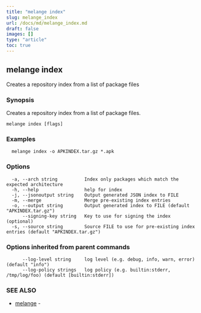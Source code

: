 ```yaml
---
title: "melange index"
slug: melange_index
url: /docs/md/melange_index.md
draft: false
images: []
type: "article"
toc: true
---
```

## melange index

Creates a repository index from a list of package files

### Synopsis

Creates a repository index from a list of package files.

```
melange index [flags]
```

### Examples

```
  melange index -o APKINDEX.tar.gz *.apk
```

### Options

```
  -a, --arch string          Index only packages which match the expected architecture
  -h, --help                 help for index
  -j, --jsonoutput string    Output generated JSON index to FILE
  -m, --merge                Merge pre-existing index entries
  -o, --output string        Output generated index to FILE (default "APKINDEX.tar.gz")
      --signing-key string   Key to use for signing the index (optional)
  -s, --source string        Source FILE to use for pre-existing index entries (default "APKINDEX.tar.gz")
```

### Options inherited from parent commands

```
      --log-level string     log level (e.g. debug, info, warn, error) (default "info")
      --log-policy strings   log policy (e.g. builtin:stderr, /tmp/log/foo) (default [builtin:stderr])
```

### SEE ALSO

* [melange](/docs/md/melange.md)	 - 

